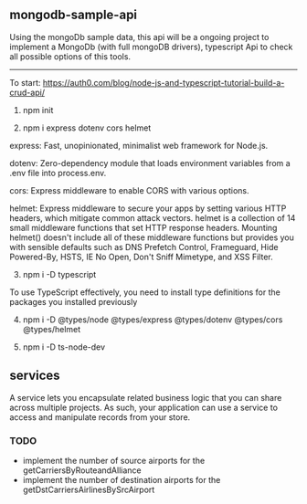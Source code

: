 ## mongodb-sample-api

Using the mongoDb sample data, this api will be a ongoing project to implement a MongoDb
(with full mongoDB drivers), typescript Api to check all possible options of this tools.

<hr>

To start: https://auth0.com/blog/node-js-and-typescript-tutorial-build-a-crud-api/

1. npm init

2. npm i express dotenv cors helmet

express: Fast, unopinionated, minimalist web framework for Node.js.

dotenv: Zero-dependency module that loads environment variables from a .env file into process.env.

cors: Express middleware to enable CORS with various options.

helmet: Express middleware to secure your apps by setting various HTTP headers, which mitigate common attack vectors.
helmet is a collection of 14 small middleware functions that set HTTP response headers. Mounting helmet() doesn't include all of these middleware functions but provides you with sensible defaults such as DNS Prefetch Control, Frameguard, Hide Powered-By, HSTS, IE No Open, Don't Sniff Mimetype, and XSS Filter.

3. npm i -D typescript

To use TypeScript effectively, you need to install type definitions for the packages you installed previously

4. npm i -D @types/node @types/express @types/dotenv @types/cors @types/helmet

5. npm i -D ts-node-dev

## services

A service lets you encapsulate related business logic that you can share across multiple projects. As such, your application can use a service to access and manipulate records from your store.

### TODO

- implement the number of source airports for the getCarriersByRouteandAlliance
- implement the number of destination airports for the getDstCarriersAirlinesBySrcAirport
